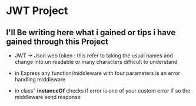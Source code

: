 
# JWT Project

## I'll Be writing here what i gained or tips i have gained through this Project

- JWT -> Json web token : this refer to taking the usual names and change into un readable or many characters difficult to understand

- in Express any function/middleware with four parameters is an error handling middleware 

- in class" **instanceOf** checks if error is one of your custom error  if so the middleware send response
